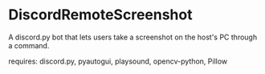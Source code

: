 # DiscordRemoteScreenshot
A discord.py bot that lets users take a screenshot on the host's PC through a command.

requires: discord.py, pyautogui, playsound, opencv-python, Pillow
